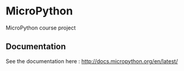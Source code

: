 # MicroPython

MicroPython course project 

## Documentation 
See the documentation here : http://docs.micropython.org/en/latest/ 
